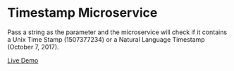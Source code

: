 # Timestamp Microservice

Pass a string as the parameter and the microservice will check if it contains a Unix Time Stamp (1507377234) or a Natural Language Timestamp (October 7, 2017).

[Live Demo](https://statuesque-corn.glitch.me/)
